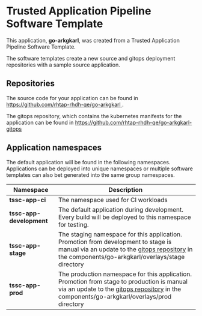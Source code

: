 # Trusted Application Pipeline Software Template

This application, **go-arkgkarl**, was created from a Trusted Application Pipeline Software Template.

The software templates create a new source and gitops deployment repositories with a sample source application. 

## Repositories

The source code for your application can be found in [https://github.com/rhtap-rhdh-qe/go-arkgkarl ](https://github.com/rhtap-rhdh-qe/go-arkgkarl ).
 
The gitops repository, which contains the kubernetes manifests for the application can be found in 
[https://github.com/rhtap-rhdh-qe/go-arkgkarl-gitops ](https://github.com/rhtap-rhdh-qe/go-arkgkarl-gitops ) 

## Application namespaces 

The default application will be found in the following namespaces. Applications can be deployed into unique namespaces or multiple software templates can also bet generated into the same group namespaces.  

|  Namespace   |  Description   |  
| -------- | -------- |
| **tssc-app-ci** | The namespace used for CI workloads |
| **tssc-app-development** | The default application during development. Every build will be deployed to this namespace for testing. |
| **tssc-app-stage** | The staging namespace for this application. Promotion from development to stage is manual via an update to the [gitops repository](https://github.com/rhtap-rhdh-qe/go-arkgkarl-gitops ) in the components/go-arkgkarl/overlays/stage directory |
| **tssc-app-prod** | The production namespace for this application. Promotion from stage to production is manual via an update to the [gitops repository](https://github.com/rhtap-rhdh-qe/go-arkgkarl-gitops ) in the components/go-arkgkarl/overlays/prod directory |